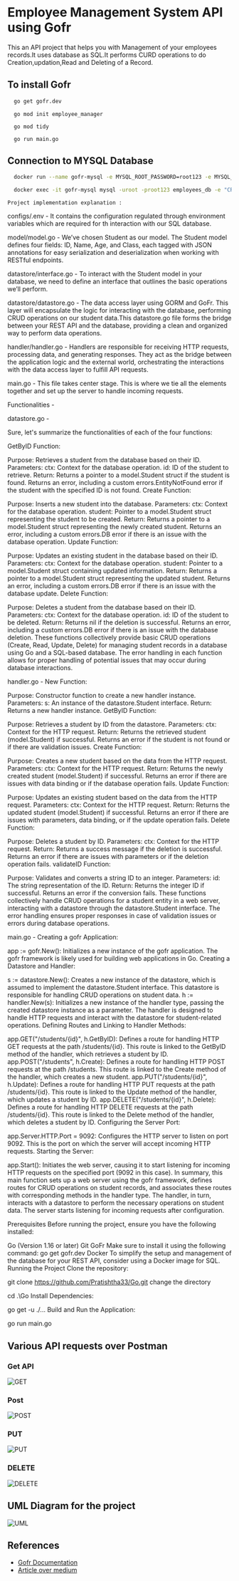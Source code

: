 
# Employee Management System API using Gofr

This an API project that helps you with Management of your employees records.It uses database as SQL.It performs CURD operations to do Creation,updation,Read and Deleting of a Record.


## To install Gofr


```bash
  go get gofr.dev
```
      go mod init employee_manager

      go mod tidy

      go run main.go

## Connection to MYSQL Database

```bash
  docker run --name gofr-mysql -e MYSQL_ROOT_PASSWORD=root123 -e MYSQL_DATABASE=employees_db -p 3306:3306 -d mysql:8.0.30

  docker exec -it gofr-mysql mysql -uroot -proot123 employees_db -e "CREATE TABLE employees (eid int(255) PRIMARY KEY, empname VARCHAR(255) NOT NULL,salary int(50),email VARCHAR(255));"
```
    Project implementation explanation :

configs/.env - It contains the configuration regulated through environment variables which are required for th interaction with our SQL database.

model/model.go - We’ve chosen Student as our model. The Student model defines four fields: ID, Name, Age, and Class, each tagged with JSON annotations for easy serialization and deserialization when working with RESTful endpoints.

datastore/interface.go - To interact with the Student model in your database, we need to define an interface that outlines the basic operations we’ll perform.

datastore/datastore.go - The data access layer using GORM and GoFr. This layer will encapsulate the logic for interacting with the database, performing CRUD operations on our student data.This datastore.go file forms the bridge between your REST API and the database, providing a clean and organized way to perform data operations.

handler/handler.go - Handlers are responsible for receiving HTTP requests, processing data, and generating responses. They act as the bridge between the application logic and the external world, orchestrating the interactions with the data access layer to fulfill API requests.

main.go - This file takes center stage. This is where we tie all the elements together and set up the server to handle incoming requests.

Functionalities -

datastore.go -

Sure, let's summarize the functionalities of each of the four functions:

GetByID Function:

Purpose: Retrieves a student from the database based on their ID. Parameters: ctx: Context for the database operation. id: ID of the student to retrieve. Return: Returns a pointer to a model.Student struct if the student is found. Returns an error, including a custom errors.EntityNotFound error if the student with the specified ID is not found. Create Function:

Purpose: Inserts a new student into the database. Parameters: ctx: Context for the database operation. student: Pointer to a model.Student struct representing the student to be created. Return: Returns a pointer to a model.Student struct representing the newly created student. Returns an error, including a custom errors.DB error if there is an issue with the database operation. Update Function:

Purpose: Updates an existing student in the database based on their ID. Parameters: ctx: Context for the database operation. student: Pointer to a model.Student struct containing updated information. Return: Returns a pointer to a model.Student struct representing the updated student. Returns an error, including a custom errors.DB error if there is an issue with the database update. Delete Function:

Purpose: Deletes a student from the database based on their ID. Parameters: ctx: Context for the database operation. id: ID of the student to be deleted. Return: Returns nil if the deletion is successful. Returns an error, including a custom errors.DB error if there is an issue with the database deletion. These functions collectively provide basic CRUD operations (Create, Read, Update, Delete) for managing student records in a database using Go and a SQL-based database. The error handling in each function allows for proper handling of potential issues that may occur during database interactions.

handler.go - New Function:

Purpose: Constructor function to create a new handler instance. Parameters: s: An instance of the datastore.Student interface. Return: Returns a new handler instance. GetByID Function:

Purpose: Retrieves a student by ID from the datastore. Parameters: ctx: Context for the HTTP request. Return: Returns the retrieved student (model.Student) if successful. Returns an error if the student is not found or if there are validation issues. Create Function:

Purpose: Creates a new student based on the data from the HTTP request. Parameters: ctx: Context for the HTTP request. Return: Returns the newly created student (model.Student) if successful. Returns an error if there are issues with data binding or if the database operation fails. Update Function:

Purpose: Updates an existing student based on the data from the HTTP request. Parameters: ctx: Context for the HTTP request. Return: Returns the updated student (model.Student) if successful. Returns an error if there are issues with parameters, data binding, or if the update operation fails. Delete Function:

Purpose: Deletes a student by ID. Parameters: ctx: Context for the HTTP request. Return: Returns a success message if the deletion is successful. Returns an error if there are issues with parameters or if the deletion operation fails. validateID Function:

Purpose: Validates and converts a string ID to an integer. Parameters: id: The string representation of the ID. Return: Returns the integer ID if successful. Returns an error if the conversion fails. These functions collectively handle CRUD operations for a student entity in a web server, interacting with a datastore through the datastore.Student interface. The error handling ensures proper responses in case of validation issues or errors during database operations.

main.go - Creating a gofr Application:

app := gofr.New(): Initializes a new instance of the gofr application. The gofr framework is likely used for building web applications in Go. Creating a Datastore and Handler:

s := datastore.New(): Creates a new instance of the datastore, which is assumed to implement the datastore.Student interface. This datastore is responsible for handling CRUD operations on student data. h := handler.New(s): Initializes a new instance of the handler type, passing the created datastore instance as a parameter. The handler is designed to handle HTTP requests and interact with the datastore for student-related operations. Defining Routes and Linking to Handler Methods:

app.GET("/students/{id}", h.GetByID): Defines a route for handling HTTP GET requests at the path /students/{id}. This route is linked to the GetByID method of the handler, which retrieves a student by ID. app.POST("/students", h.Create): Defines a route for handling HTTP POST requests at the path /students. This route is linked to the Create method of the handler, which creates a new student. app.PUT("/students/{id}", h.Update): Defines a route for handling HTTP PUT requests at the path /students/{id}. This route is linked to the Update method of the handler, which updates a student by ID. app.DELETE("/students/{id}", h.Delete): Defines a route for handling HTTP DELETE requests at the path /students/{id}. This route is linked to the Delete method of the handler, which deletes a student by ID. Configuring the Server Port:

app.Server.HTTP.Port = 9092: Configures the HTTP server to listen on port 9092. This is the port on which the server will accept incoming HTTP requests. Starting the Server:

app.Start(): Initiates the web server, causing it to start listening for incoming HTTP requests on the specified port (9092 in this case). In summary, this main function sets up a web server using the gofr framework, defines routes for CRUD operations on student records, and associates these routes with corresponding methods in the handler type. The handler, in turn, interacts with a datastore to perform the necessary operations on student data. The server starts listening for incoming requests after configuration.

Prerequisites
Before running the project, ensure you have the following installed:

Go (Version 1.16 or later)
Git
GoFr
Make sure to install it using the following command:
go get gofr.dev
Docker
To simplify the setup and management of the database for your REST API, consider using a Docker image for SQL.
Running the Project
Clone the repository:

git clone https://github.com/Pratishtha33/Go.git
change the directory

cd .\Go
Install Dependencies:

go get -u ./...
Build and Run the Application:

go run main.go

    
## Various API requests over Postman

### Get API



![GET](https://github.com/saksham5701/gofr-mini-project-zopsmart/assets/95173447/ad3767cd-2274-4cbc-81e0-34dbd48d7900)

### Post
![POST](https://github.com/saksham5701/gofr-mini-project-zopsmart/assets/95173447/a04ee2fd-71d4-4260-bb69-c3d39de449d8)
### PUT
![PUT](https://github.com/saksham5701/gofr-mini-project-zopsmart/assets/95173447/272452b5-08b2-4522-b429-87f8c0a7f94b)
### DELETE
![DELETE](https://github.com/saksham5701/gofr-mini-project-zopsmart/assets/95173447/f1b4170e-16f0-46dd-af7c-cccea4cf078a)
## UML Diagram for the project
![UML](https://github.com/saksham5701/gofr-mini-project-zopsmart/assets/95173447/afd4512d-0b43-4b0d-8439-4e50f24cad7a)
 ## References
 - [Gofr Documentation ](https://gofr.dev/)
 - [Article over medium](https://medium.com/@mundhraumang.02/sample-rest-api-using-go-gorm-and-gofr-0ea41eaa6c62#:~:text=In%20the%20journey%20to%20create,server%20to%20handle%20incoming%20requests.&text=GoFr%20excels%20in%20simplifying%20the%20process%20of%20setting%20up%20a%20web%20server.) 








